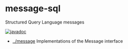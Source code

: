 
<!-- title start -->

# message-sql

Structured Query Language messages

[![javadoc](https://javadoc.io/badge2/com.mastercard.test.flow/message-sql/javadoc.svg)](https://javadoc.io/doc/com.mastercard.test.flow/message-sql)

 * [../message](..) Implementations of the Message interface

<!-- title end -->